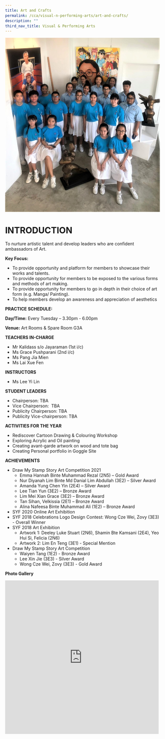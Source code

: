```yaml
---
title: Art and Crafts
permalink: /cca/visual-n-performing-arts/art-and-crafts/
description: ""
third_nav_title: Visual & Performing Arts
---
```

![](/images/Header.jpg)
# INTRODUCTION

To nurture artistic talent and develop leaders who are confident ambassadors of Art.

**Key Focus:**
* To provide opportunity and platform for members to showcase their works and talents.
* To provide opportunity for members to be exposed to the various forms and methods of art making.
* To provide opportunity for members to go in depth in their choice of art form (e.g. Manga/ Painting).
* To help members develop an awareness and appreciation of aesthetics

**PRACTICE SCHEDULE:**

**Day/Time:** Every Tuesday – 3.30pm - 6.00pm

**Venue:** Art Rooms &amp; Spare Room G3A

**TEACHERS IN-CHARGE**

*   Mr Kalidass s/o Jayaraman (1st i/c)
*   Ms Grace Pushparani (2nd i/c)
*   Ms Pang Jia Mien
*   Ms Lai Xue Fen

**INSTRUCTORS**

* Ms Lee Yi Lin

**STUDENT LEADERS**
*   Chairperson: TBA
*   Vice Chairperson:  TBA 
*   Publicity Chairperson: TBA
*   Publicity Vice-chairperson: TBA

**ACTIVITIES FOR THE YEAR**
* Rediscover Cartoon Drawing &amp; Colouring Workshop
* Exploring Acrylic and Oil painting
* Creating avant-garde artwork on wood and tote bag
* Creating Personal portfolio in Goggle Site 
 
**ACHIEVEMENTS**
* Draw My Stamp Story Art Competition 2021
	* Emma Hannah Binte Muhammad Rezal (2N5) – Gold Award
	* Nur Diyanah Lim Binte Md Danial Lim Abdullah (3E2) – Silver Award
	* Amanda Yung Chen Yin (2E4) – Silver Award
	* Lee Tian Yun (3E2) – Bronze Award
	* Lim Mei Xian Grace (3E2) – Bronze Award
	* Tan Sihan, Velkissia (2E1) – Bronze Award
	* Alina Nafeesa Binte Muhammad Ali (1E2) – Bronze Award
* SYF 2020 Online Art Exhibition
* SYF 2018 Celebrations Logo Design Contest: Wong Cze Wei, Zovy (3E3) - Overall Winner
* SYF 2018 Art Exhibition
	* Artwork 1: Deeley Luke Stuart (2N6), Shamin Bte Kamsani (2E4), Yeo Hui Si, Felicia (2N6)
	* Artwork 2: Lim En Teng (3E1) - Special Mention
* Draw My Stamp Story Art Competition
	* Waiyen Tang (1E2) - Bronze Award
	* Lee Xin Jie (3E3) - Silver Award
	* Wong Cze Wei, Zovy (3E3) - Gold Award

**Photo Gallery**
<iframe allowfullscreen="true" height="500" width="500" frameborder="0" src="https://docs.google.com/presentation/d/e/2PACX-1vRW4-_S1TvcRYKmzPWzEsBxJXlmhaMipdpP54fFcIBfMPtVa1EXIvhEwpKqwxl89vkA7QvstDmzXzh_/embed?start=true&amp;loop=true&amp;delayms=3000"></iframe>